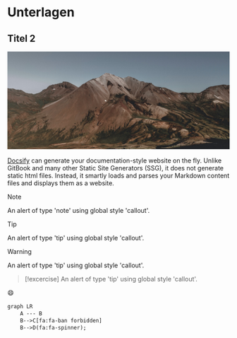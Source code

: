 # Unterlagen

## Titel 2

![Mountain](assets/images/mountain.jpg)

[Docsify](https://docsify.js.org/#/) can generate your documentation-style website on the fly. Unlike GitBook and many other Static Site Generators (SSG), it does not generate static html files. Instead, it smartly loads and parses your Markdown content files and displays them as a website.

> [!NOTE]
> An alert of type 'note' using global style 'callout'.

> [!TIP]
> An alert of type 'tip' using global style 'callout'.

> [!warning]
> An alert of type 'tip' using global style 'callout'.

> [!excercise]
> An alert of type 'tip' using global style 'callout'.

:smile:

```mermaid
graph LR
    A --- B
    B-->C[fa:fa-ban forbidden]
    B-->D(fa:fa-spinner);
```